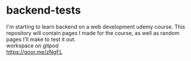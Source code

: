 # backend-tests
I'm starting to learn backend on a web development udemy course. This repository will contain pages I made for the course, as well as random pages I'll make to test it out.\
workspace on gitpod\
https://goor.me/zNgFL
